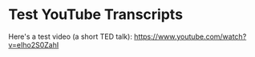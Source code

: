 # Test YouTube Transcripts

Here's a test video (a short TED talk):
https://www.youtube.com/watch?v=eIho2S0ZahI 